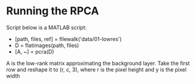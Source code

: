 # Running the RPCA

Script below is a MATLAB script:
- [path, files, ref] = filewalk('data/01-lowres')
- D = flatimages(path, files)
- [A, ~] = pcra(D)

A is the low-rank matrix approximating the background layer.
Take the first row and reshape it to (r, c, 3), where r is the pixel height and y is the pixel width 